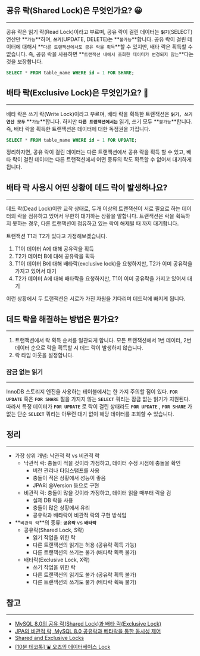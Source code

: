 ## **공유 락(Shared Lock)은 무엇인가요? 😀**

---

공유 락은 읽기 락(Read Lock)이라고 부르며, 공유 락이 걸린 데이터는 **`읽기`**(SELECT)연산만 **`가능`**하며, **`쓰기`**(UPDATE, DELETE)는 **`불가능`**합니다. 공유 락이 걸린 데이터에 대해서 **`다른 트랜잭션에서도 공유 락을 획득`**할 수 있지만, 배타 락은 획득할 수 없습니다. 즉, 공유 락을 사용하면 **`트랜잭션 내에서 조회한 데이터가 변경되지 않는`**다는 것을 보장합니다.

```sql
SELECT * FROM table_name WHERE id = 1 FOR SHARE;
```

## **배타 락(Exclusive Lock)은 무엇인가요? 🤔**

---

배타 락은 쓰기 락(Write Lock)이라고 부르며, 배타 락을 획득한 트랜잭션은 **`읽기, 쓰기 연산 모두`** **`가능`**합니다. 하지만 **`다른 트랜잭션에서는`** 읽기, 쓰기 모두 **`불가능`**합니다. 즉, 배타 락을 획득한 트랜잭션은 데이터에 대한 독점권을 가집니다.

```sql
SELECT * FROM table_name WHERE id = 1 FOR UPDATE;
```

정리하자면, 공유 락이 걸린 데이터는 다른 트랜잭션에서 공유 락을 획득 할 수 있고, 배타 락이 걸린 데이터는 다른 트랜잭션에서 어떤 종류의 락도 획득할 수 없어서 대기하게 됩니다.

## **배타 락 사용시 어떤 상황에 데드 락이 발생하나요?**

---

데드 락(Dead Lock)이란 교착 상태로, 두개 이상의 트랜잭션이 서로 필요로 하는 데이터의 락을 점유하고 있어서 무한히 대기하는 상황을 말합니다. 트랜잭션은 락을 획득하지 못하는 경우, 다른 트랜잭션이 점유하고 있는 락이 해제될 때 까지 대기합니다.

트랜잭션 T1과 T2가 있다고 가정해보겠습니다.

1. T1이 데이터 A에 대해 공유락을 획득
2. T2가 데이터 B에 대해 공유락을 획득
3. T1이 데이터 B에 대해 배타락(exclusive lock)을 요청하지만, T2가 이미 공유락을 가지고 있어서 대기
4. T2가 데이터 A에 대해 배타락을 요청하지만, T1이 이미 공유락을 가지고 있어서 대기

이런 상황에서 두 트랜잭션은 서로가 가진 자원을 기다리며 데드락에 빠지게 됩니다.

## **데드 락을 해결하는 방법은 뭔가요?**

---

1. 트랜잭션에서 락 획득 순서를 일관되게 합니다. 모든 트랜잭션에서 1번 데이터, 2번 데이터 순으로 락을 획득할 시 데드 락이 발생하지 않습니다.
2. 락 타임 아웃을 설정합니다.

### **잠금 없는 읽기**

---

InnoDB 스토리지 엔진을 사용하는 테이블에서는 한 가지 주의할 점이 있다. **`FOR UPDATE`** 혹은 **`FOR SHARE`** 절을 가지지 않는 **`SELECT`** 쿼리는 잠금 없는 읽기가 지원된다. 따라서 특정 데이터가 **`FOR UPDATE`** 로 락이 걸린 상태라도 **`FOR UPDATE`** , **`FOR SHARE`** 가 없는 단순 **`SELECT`** 쿼리는 아무런 대기 없이 해당 데이터를 조회할 수 있습니다.

## **정리**

---

- 가장 상위 개념: 낙관적 락 vs 비관적 락
    - 낙관적 락: 충돌이 적을 것이라 가정하고, 데이터 수정 시점에 충돌을 확인
        - 버전 관리나 타임스탬프를 사용
        - 충돌이 적은 상황에서 성능이 좋음
        - JPA의 @Version 등으로 구현
    - 비관적 락: 충돌이 많을 것이라 가정하고, 데이터 읽을 때부터 락을 검
        - 실제 DB 락을 사용
        - 충돌이 많은 상황에서 유리
        - 공유락과 배타락이 비관적 락의 구현 방식임
- **`비관적 락`**의 종류: **`공유락`** vs **`배타락`**
    - 공유락(Shared Lock, S락)
        - 읽기 작업을 위한 락
        - 다른 트랜잭션의 읽기는 허용 (공유락 획득 가능)
        - 다른 트랜잭션의 쓰기는 불가 (배타락 획득 불가)
    - 배타락(Exclusive Lock, X락)
        - 쓰기 작업을 위한 락
        - 다른 트랜잭션의 읽기도 불가 (공유락 획득 불가)
        - 다른 트랜잭션의 쓰기도 불가 (배타락 획득 불가)

## 참고

---

- [MySQL 8.0의 공유 락(Shared Lock)과 배타 락(Exclusive Lock)](https://hudi.blog/mysql-8.0-shared-lock-and-exclusive-lock/)
- [JPA의 비관적 락, MySQL 8.0 공유락과 베타락을 통한 동시성 제어](https://haon.blog/haon/jpa/pemistic-lock/)
- [Shared and Exclusive Locks](https://dev.mysql.com/doc/refman/8.0/en/innodb-locking.html#innodb-shared-exclusive-locks)
- [[10분 테코톡] ⛲️ 오즈의 데이터베이스 Lock](https://youtu.be/onBpJRDSZGA?si=UmGmBkVKYKO6-nsS)
